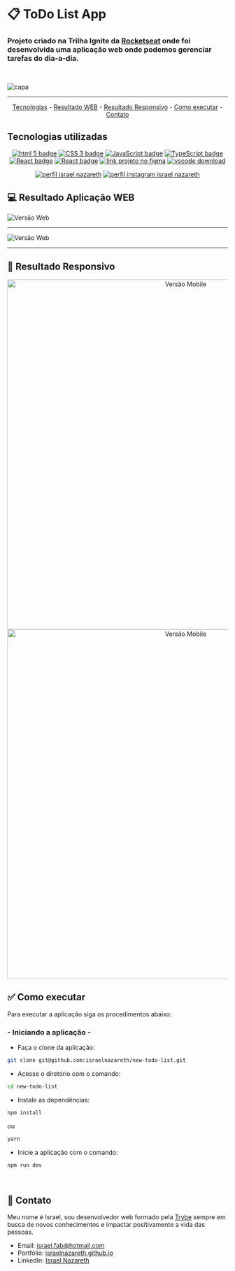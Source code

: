 # :clipboard: ToDo List App

### Projeto criado na <strong>Trilha Ignite</strong> da <strong>[Rocketseat](https://www.rocketseat.com.br/)</strong> onde foi desenvolvida uma aplicação web onde podemos gerenciar tarefas do dia-a-dia.
<br>

![capa](https://user-images.githubusercontent.com/85763987/211219736-4cf4c141-40d4-4609-ae9a-3099f7df0948.png)

<hr>

<p align="center">
  <a href="#-tecnologias-utilizadas">Tecnologias</a> -
  <a href="#-resultado-aplicação-web">Resultado WEB</a> -
  <a href="#-resultado-aplicação-mobile">Resultado Responsivo</a> -
  <a href="#-como-executar">Como executar</a> -
  <a href="#-contato">Contato</a>
</p>

<a id="-tecnologias-utilizadas"></a>

## Tecnologias utilizadas

<p align="center">
  <a href= "https://html5.org/"><img alt="html 5 badge" src="https://img.shields.io/static/v1?logoWidth=15&logoColor=E34F26&logo=HTML5&label=Markup Language&message=HTML5&color=E34F26"></a>
  <a href= "https://developer.mozilla.org/pt-BR/docs/Web/CSS"><img alt="CSS 3 badge" src="https://img.shields.io/static/v1?logoWidth=15&logoColor=1572B6&logo=CSS3&label=Style&message=CSS3&color=1572B6"></a>
  <a href= "https://www.javascript.com/"><img alt="JavaScript badge" src="https://img.shields.io/static/v1?logoWidth=15&logoColor=F7DF1E&logo=JavaScript&label=Language&message=JavaScript&color=F7DF1E"></a>
  <a href= "https://www.typescriptlang.org/"><img alt="TypeScript badge" src="https://img.shields.io/static/v1?logoWidth=15&logoColor=3178c6&logo=TypeScript&label=Language&message=TypeScript&color=3178c6"></a>
  <a href= "https://reactjs.org/"><img alt="React badge" src="https://img.shields.io/static/v1?logoWidth=15&logoColor=61dafb&logo=React&label=Framework&message=React&color=61dafb"></a>
  <a href= "https://vitejs.dev/"><img alt="React badge" src="https://img.shields.io/static/v1?logoWidth=15&logoColor=646CFF&logo=vite&label=Build Tool&message=Vite&color=646CFF"></a>
  <a href= "https://www.figma.com/file/IBaKjqTi23ai3kkJ5XdMcN/Bol%C3%A3o-da-Copa-(Community)-(Copy)"><img alt="link projeto no figma" src="https://img.shields.io/static/v1?logoWidth=15&logoColor=F24E1E&logo=Figma&label=Designer&message=Figma&color=F24E1E"></a>
  <a href= "https://code.visualstudio.com/download"><img alt="vscode download" src="https://img.shields.io/static/v1?logoWidth=15&logoColor=007ACC&logo=Visual Studio Code&label=IDE&message=Visual Studio Code&color=007ACC"></a>
</p>

<p align="center">
  <a href= "https://www.linkedin.com/in/israelnazareth/"><img alt="perfil israel nazareth" src="https://img.shields.io/static/v1?logoWidth=15&logoColor=0A66C2&logo=LinkedIn&label=LinkedIn&message=Israel Nazareth&color=0A66C2"></a>
  <a href= "https://instagram.com/raeldotjs"><img alt="perfil instagram israel nazareth" src="https://img.shields.io/static/v1?logoWidth=15&logoColor=E4405F&logo=Instagram&label=Instagram&message=@raeldotjs&color=E4405F"></a>


</p>

<a id="-resultado-aplicação-web"></a>

## :computer: Resultado Aplicação WEB

<img src="https://user-images.githubusercontent.com/85763987/211219785-4d2398a1-afe9-4134-86c6-bf3e3335df1d.png" alt="Versão Web">
<hr>

<img src="https://user-images.githubusercontent.com/85763987/211219787-010e7e69-69c5-4875-b1e2-805afaf0bf0b.png" alt="Versão Web">
<hr>

<a id="-resultado-aplicação-mobile"></a>

## :iphone: Resultado Responsivo

<p align="center">
<img src="https://user-images.githubusercontent.com/85763987/211220110-5ef2823b-59eb-4b50-a8c5-6cd8278f4045.png"
height=800
alt="Versão Mobile">
<img src="https://user-images.githubusercontent.com/85763987/211220111-535d1cd8-dd08-46fc-8c66-e25411edbaef.png"
height=800
alt="Versão Mobile">

<a id="-como-executar"></a>

## :white_check_mark: Como executar

Para executar a aplicação siga os procedimentos abaixo:

### - Iniciando a aplicação -

-   Faça o clone da aplicação:

```bash
git clone git@github.com:israelnazareth/new-todo-list.git
```

-   Acesse o diretório com o comando:

```bash
cd new-todo-list
```

-   Instale as dependências:

```bash
npm install
```
ou
```bash
yarn
```

-   Inicie a aplicação com o comando:

```bash
npm run dev
```

<br>

<a id="-contato"></a>

## :email: Contato

Meu nome é Israel, sou desenvolvedor web formado pela [Trybe](https://www.betrybe.com/) sempre em busca de novos conhecimentos e impactar positivamente a vida das pessoas.

-   Email: israel.fab@hotmail.com
-   Portfólio: [israelnazareth.github.io](https://israelnazareth.github.io/)
-   LinkedIn: [Israel Nazareth](https://www.linkedin.com/in/israelnazareth/)
